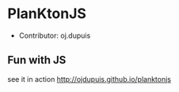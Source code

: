 PlanKtonJS
=================

* Contributor: oj.dupuis

Fun with JS
------------
see it in action http://ojdupuis.github.io/planktonjs
